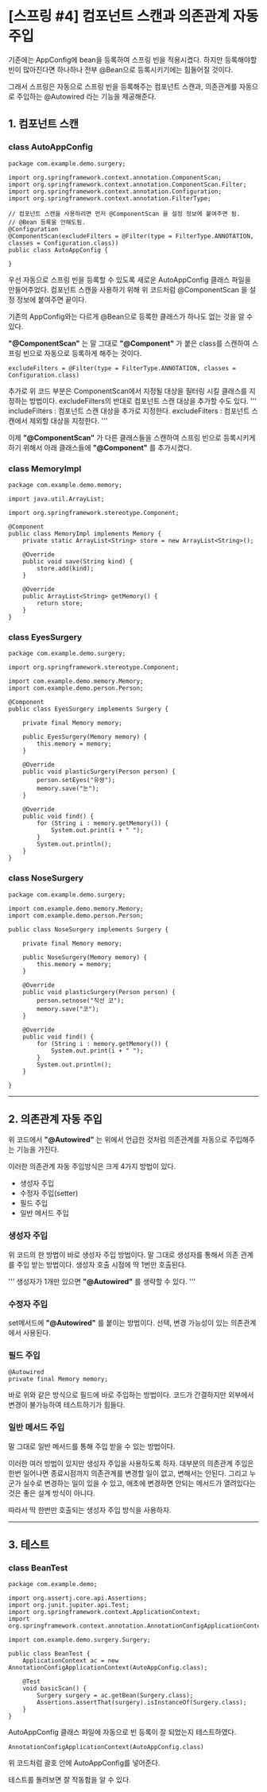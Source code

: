 # [스프링 #4] 컴포넌트 스캔과 의존관계 자동 주입

기존에는 AppConfig에 bean을 등록하여 스프링 빈을 적용시켰다.
하지만 등록해야할 빈이 많아진다면 하나하나 전부 @Bean으로 등록시키기에는 힘들어질 것이다.

그래서 스프링은 자동으로 스프링 빈을 등록해주는 컴포넌트 스캔과, 의존관계를 자동으로 주입하는 @Autowired 라는 기능을 제공해준다.

## 1. 컴포넌트 스캔

### class AutoAppConfig
```
package com.example.demo.surgery;

import org.springframework.context.annotation.ComponentScan;
import org.springframework.context.annotation.ComponentScan.Filter;
import org.springframework.context.annotation.Configuration;
import org.springframework.context.annotation.FilterType;

// 컴포넌트 스캔을 사용하려면 먼저 @ComponentScan 을 설정 정보에 붙여주면 됨.
// @Bean 등록을 안해도됨.
@Configuration
@ComponentScan(excludeFilters = @Filter(type = FilterType.ANNOTATION, classes = Configuration.class))
public class AutoAppConfig {

}
```
우선 자동으로 스프링 빈을 등록할 수 있도록 새로운 AutoAppConfig 클래스 파일을 만들어주었다.
컴포넌트 스캔을 사용하기 위해 위 코드처럼 @ComponentScan 을 설정 정보에 붙여주면 끝이다.

기존의 AppConfig와는 다르게 @Bean으로 등록한 클래스가 하나도 없는 것을 알 수 있다.

**"@ComponentScan"** 는 말 그대로 **"@Component"** 가 붙은 class를 스캔하여 스프링 빈으로 자동으로 등록하게 해주는 것이다.

```
excludeFilters = @Filter(type = FilterType.ANNOTATION, classes = Configuration.class)
```

추가로 위 코드 부분은 ComponentScan에서 지정될 대상을 필터링 시킬 클래스를 지정하는 방법이다.
excludeFilters의 반대로 컴포넌트 스캔 대상을 추가할 수도 있다.
'''
includeFilters : 컴포넌트 스캔 대상을 추가로 지정한다.
excludeFilters : 컴포넌트 스캔에서 제외할 대상을 지정한다.
'''

이제 **"@ComponentScan"** 가 다른 클래스들을 스캔하여 스프링 빈으로 등록시키게 하기 위해서 아래 클래스들에 **"@Component"** 를 추가시켰다.

### class MemoryImpl
```
package com.example.demo.memory;

import java.util.ArrayList;

import org.springframework.stereotype.Component;

@Component
public class MemoryImpl implements Memory {
    private static ArrayList<String> store = new ArrayList<String>();

    @Override
    public void save(String kind) {
        store.add(kind);
    }

    @Override
    public ArrayList<String> getMemory() {
        return store;
    }
}
```
### class EyesSurgery
```
package com.example.demo.surgery;

import org.springframework.stereotype.Component;

import com.example.demo.memory.Memory;
import com.example.demo.person.Person;

@Component
public class EyesSurgery implements Surgery {

    private final Memory memory;

    public EyesSurgery(Memory memory) {
        this.memory = memory;
    }

    @Override
    public void plasticSurgery(Person person) {
        person.setEyes("유쌍");
        memory.save("눈");
    }

    @Override
    public void find() {
        for (String i : memory.getMemory()) {
            System.out.print(i + " ");
        }
        System.out.println();
    }
}
```
### class NoseSurgery
```
package com.example.demo.surgery;

import com.example.demo.memory.Memory;
import com.example.demo.person.Person;

public class NoseSurgery implements Surgery {

    private final Memory memory;

    public NoseSurgery(Memory memory) {
        this.memory = memory;
    }

    @Override
    public void plasticSurgery(Person person) {
        person.setnose("직선 코");
        memory.save("코");
    }

    @Override
    public void find() {
        for (String i : memory.getMemory()) {
            System.out.print(i + " ");
        }
        System.out.println();
    }

}
```

---

## 2. 의존관계 자동 주입

위 코드에서 **"@Autowired"** 는 위에서 언급한 것처럼 의존관계를 자동으로 주입해주는 기능을 가진다.

이러한 의존관계 자동 주입방식은 크게 4가지 방법이 있다.
- 생성자 주입
- 수정자 주입(setter)
- 필드 주입
- 일반 메서드 주입

### 생성자 주입
위 코드의 한 방법이 바로 생성자 주입 방법이다.
말 그대로 생성자를 통해서 의존 관계를 주입 받는 방법이다.
생성자 호출 시점에 딱 1번만 호출된다.

'''
생성자가 1개만 있으면 **"@Autowired"** 를 생략할 수 있다.
'''

### 수정자 주입
set메서드에 **"@Autowired"** 를 붙이는 방법이다. 선택, 변경 가능성이 있는 의존관계에서 사용된다.

### 필드 주입
```
@Autowired
private final Memory memory;
```
바로 위와 같은 방식으로 필드에 바로 주입하는 방법이다.
코드가 간결하지만 외부에서 변경이 불가능하여 테스트하기가 힘들다.

### 일반 메서드 주입
말 그대로 일반 메서드를 통해 주입 받을 수 있는 방법이다.

이러한 여러 방법이 있지만 생성자 주입을 사용하도록 하자.
대부분의 의존관계 주입은 한번 일어나면 종료시점까지 의존관계를 변경할 일이 없고, 변해서는 안된다.
그리고 누군가 실수로 변경하는 일이 있을 수 있고, 애초에 변경하면 안되는 메서드가 열려있다는 것은 좋은 설계 방식이 아니다.

따라서 딱 한번만 호출되는 생성자 주입 방식을 사용하자.

---

## 3. 테스트
### class BeanTest
```
package com.example.demo;

import org.assertj.core.api.Assertions;
import org.junit.jupiter.api.Test;
import org.springframework.context.ApplicationContext;
import org.springframework.context.annotation.AnnotationConfigApplicationContext;

import com.example.demo.surgery.Surgery;

public class BeanTest {
    ApplicationContext ac = new AnnotationConfigApplicationContext(AutoAppConfig.class);

    @Test
    void basicScan() {
        Surgery surgery = ac.getBean(Surgery.class);
        Assertions.assertThat(surgery).isInstanceOf(Surgery.class);
    }
}
```
AutoAppConfig 클래스 파일에 자동으로 빈 등록이 잘 되었는지 테스트하였다.
```
AnnotationConfigApplicationContext(AutoAppConfig.class)
```
위 코드처럼 괄호 안에 AutoAppConfig를 넣어준다.

테스트를 돌려보면 잘 작동함을 알 수 있다.